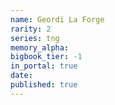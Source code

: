 ```yaml
---
name: Geordi La Forge
rarity: 2
series: tng
memory_alpha:
bigbook_tier: -1
in_portal: true
date:
published: true
---
```



